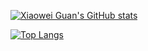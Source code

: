[![Xiaowei Guan's GitHub stats](https://github-readme-stats.vercel.app/api?username=xiaowei-guan&theme=buefy&count_private=true&show_icons=true)](https://github.com/anuraghazra/github-readme-stats)

[![Top Langs](https://github-readme-stats.vercel.app/api/top-langs/?username=xiaowei-guan&layout=compact&theme=buefy)](https://github.com/anuraghazra/github-readme-stats)
